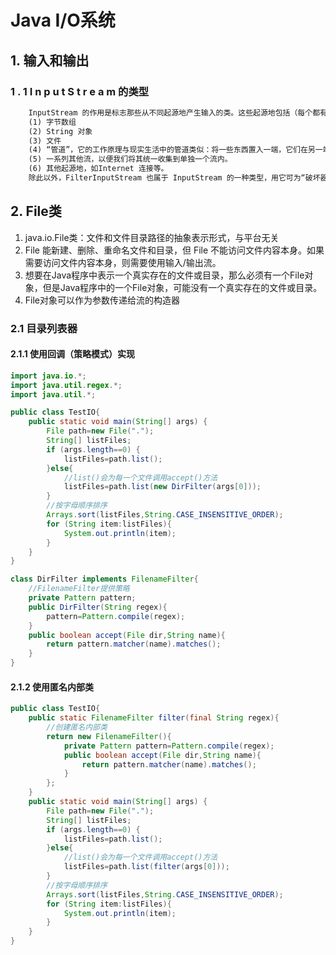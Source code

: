 # Java I/O系统

## 1. 输入和输出

### 1 . 1  I n p u t S t r e a m 的类型

```tex
	InputStream 的作用是标志那些从不同起源地产生输入的类。这些起源地包括（每个都有一个相关的InputStream 子类）：
    (1) 字节数组
    (2) String 对象
    (3) 文件
    (4) “管道”，它的工作原理与现实生活中的管道类似：将一些东西置入一端，它们在另一端出来。 
    (5) 一系列其他流，以便我们将其统一收集到单独一个流内。
	(6) 其他起源地，如Internet 连接等。
	除此以外，FilterInputStream 也属于 InputStream 的一种类型，用它可为“破坏器”类提供一个基础类，以便将属性或者有用的接口同输入流连接到一起。
```



## 2. File类

1. java.io.File类：文件和文件目录路径的抽象表示形式，与平台无关
2. File 能新建、删除、重命名文件和目录，但 File 不能访问文件内容本身。如果需要访问文件内容本身，则需要使用输入/输出流。
3. 想要在Java程序中表示一个真实存在的文件或目录，那么必须有一个File对象，但是Java程序中的一个File对象，可能没有一个真实存在的文件或目录。
4. File对象可以作为参数传递给流的构造器

### 2.1 目录列表器

#### 	2.1.1	使用回调（策略模式）实现

```java
import java.io.*;
import java.util.regex.*;
import java.util.*;

public class TestIO{
	public static void main(String[] args) {
		File path=new File(".");
		String[] listFiles;
		if (args.length==0) {
			listFiles=path.list();
		}else{
			//list()会为每一个文件调用accept()方法
			listFiles=path.list(new DirFilter(args[0]));
		}
		//按字母顺序排序
		Arrays.sort(listFiles,String.CASE_INSENSITIVE_ORDER);
		for (String item:listFiles){
			System.out.println(item);
		}
	}
}

class DirFilter implements FilenameFilter{
	//FilenameFilter提供策略
	private Pattern pattern;
	public DirFilter(String regex){
		pattern=Pattern.compile(regex);
	}
	public boolean accept(File dir,String name){
		return pattern.matcher(name).matches();
	}
}
```

#### 2.1.2 使用匿名内部类

```java
public class TestIO{
	public static FilenameFilter filter(final String regex){
		//创建匿名内部类
		return new FilenameFilter(){
			private Pattern pattern=Pattern.compile(regex);
			public boolean accept(File dir,String name){
				return pattern.matcher(name).matches();
			}
		};
	}
	public static void main(String[] args) {
		File path=new File(".");
		String[] listFiles;
		if (args.length==0) {
			listFiles=path.list();
		}else{
			//list()会为每一个文件调用accept()方法
			listFiles=path.list(filter(args[0]));
		}
		//按字母顺序排序
		Arrays.sort(listFiles,String.CASE_INSENSITIVE_ORDER);
		for (String item:listFiles){
			System.out.println(item);
		}
	}
}
```

